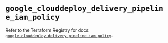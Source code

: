 # `google_clouddeploy_delivery_pipeline_iam_policy`

Refer to the Terraform Registry for docs: [`google_clouddeploy_delivery_pipeline_iam_policy`](https://registry.terraform.io/providers/hashicorp/google-beta/6.17.0/docs/resources/google_clouddeploy_delivery_pipeline_iam_policy).
